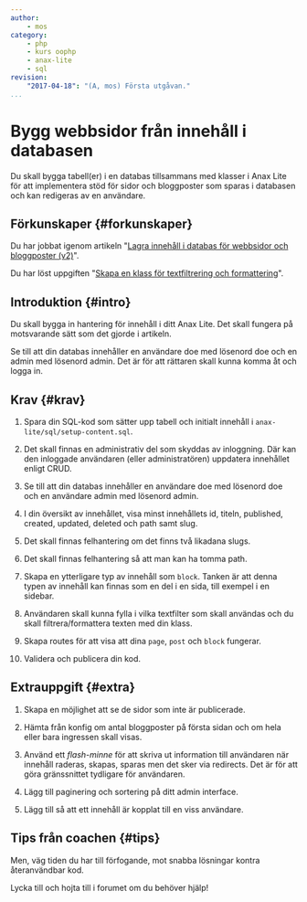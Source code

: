 ```yaml
---
author:
    - mos
category:
    - php
    - kurs oophp
    - anax-lite
    - sql
revision:
    "2017-04-18": "(A, mos) Första utgåvan."
...
```

Bygg webbsidor från innehåll i databasen
==================================

Du skall bygga tabell(er) i en databas tillsammans med klasser i Anax Lite för att implementera stöd för sidor och bloggposter som sparas i databasen och kan redigeras av en användare.

<!--more-->



Förkunskaper {#forkunskaper}
-----------------------

Du har jobbat igenom artikeln "[Lagra innehåll i databas för webbsidor och bloggposter (v2)](kunskap/kom-igang-med-php-pdo-och-mysql-v2)".

Du har löst uppgiften "[Skapa en klass för textfiltrering och formattering](uppgift/skapa-en-klass-for-textfiltrering-och-formattering)".



Introduktion {#intro}
-----------------------

Du skall bygga in hantering för innehåll i ditt Anax Lite. Det skall fungera på motsvarande sätt som det gjorde i artikeln.

Se till att din databas innehåller en användare doe med lösenord doe och en admin med lösenord admin. Det är för att rättaren skall kunna komma åt och logga in.



Krav {#krav}
-----------------------

1. Spara din SQL-kod som sätter upp tabell och initialt innehåll i `anax-lite/sql/setup-content.sql`.

1. Det skall finnas en administrativ del som skyddas av inloggning. Där kan den inloggade användaren (eller administratören) uppdatera innehållet enligt CRUD.

1. Se till att din databas innehåller en användare doe med lösenord doe och en användare admin med lösenord admin. 

1. I din översikt av innehållet, visa minst innehållets id, titeln, published, created, updated, deleted och path samt slug.

1. Det skall finnas felhantering om det finns två likadana slugs.

1. Det skall finnas felhantering så att man kan ha tomma path.

1. Skapa en ytterligare typ av innehåll som `block`. Tanken är att denna typen av innehåll kan finnas som en del i en sida, till exempel i en sidebar.

1. Användaren skall kunna fylla i vilka textfilter som skall användas och du skall filtrera/formattera texten med din klass.

1. Skapa routes för att visa att dina `page`, `post` och `block` fungerar.

1. Validera och publicera din kod.



Extrauppgift {#extra}
-----------------------

1. Skapa en möjlighet att se de sidor som inte är publicerade.

1. Hämta från konfig om antal bloggposter på första sidan och om hela eller bara ingressen skall visas.

1. Använd ett _flash-minne_ för att skriva ut information till användaren när innehåll raderas, skapas, sparas men det sker via redirects. Det är för att göra gränssnittet tydligare för användaren.

1. Lägg till paginering och sortering på ditt admin interface.

1. Lägg till så att ett innehåll är kopplat till en viss användare.



Tips från coachen {#tips}
-----------------------


Men, väg tiden du har till förfogande, mot snabba lösningar kontra återanvändbar kod.

Lycka till och hojta till i forumet om du behöver hjälp!
